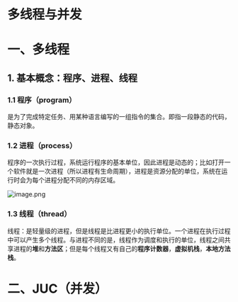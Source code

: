 # 多线程与并发

# 一、多线程

## 1. 基本概念：程序、进程、线程

### 1.1 程序（program）

是为了完成特定任务、用某种语言编写的一组指令的集合。即指一段静态的代码，静态对象。

### 1.2 进程（process）

程序的一次执行过程，系统运行程序的基本单位，因此进程是动态的；比如打开一个软件就是一次进程（所以进程有生命周期），进程是资源分配的单位，系统在运行时会为每个进程分配不同的内存区域。

![image.png](https://cdn.nlark.com/yuque/0/2021/png/12759906/1623855740687-fec8a091-cbcb-44db-a992-8892f5c84c4d.png)

### 1.3 线程（thread）

线程：是轻量级的进程，但是线程是比进程更小的执行单位。一个进程在执行过程中可以产生多个线程。与进程不同的是，线程作为调度和执行的单位，线程之间共享进程的**堆**和**方法区**；但是每个线程又有自己的**程序计数器**，**虚拟机栈**，**本地方法栈**。

# 二、JUC（并发）
